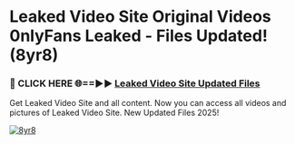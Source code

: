 # Leaked Video Site Original Videos 0nlyFans Leaked - Files Updated! (8yr8)

<h3>🔴 CLICK HERE 🌐==►► <a href="https://tinyurl.com/3hn5wdd3" rel="nofollow">Leaked Video Site Updated Files</a></h3>

Get Leaked Video Site and all content. Now you can access all videos and pictures of Leaked Video Site. New Updated Files 2025!

[![8yr8](https://i.imgur.com/4HnBqBT.gif)](https://tinyurl.com/3hn5wdd3)
